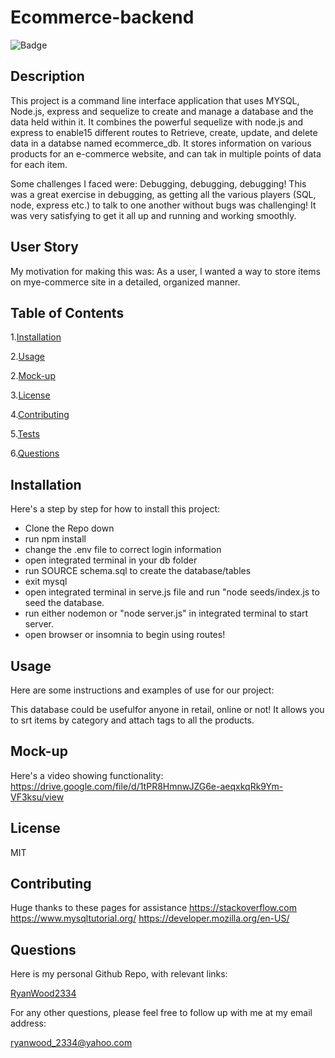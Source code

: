 # Ecommerce-backend

![Badge](https://img.shields.io/static/v1?label=License&message=MIT&color=<GREEN>)

## Description

This project is a command line interface application that uses MYSQL, Node.js, express and sequelize to create and manage a database and the data held within it. It combines the powerful sequelize with node.js and express to enable15 different routes to Retrieve, create, update, and delete data in a databse named ecommerce_db. It stores information on various products for an e-commerce website, and can tak in multiple points of data for each item.

Some challenges I faced were:
Debugging, debugging, debugging! This was a great exercise in debugging, as getting all the various players (SQL, node, express etc.) to talk to one another without bugs was challenging! It was very satisfying to get it all up and running and working smoothly.

## User Story

My motivation for making this was:
As a user, I wanted a way to store items on mye-commerce site in a detailed, organized manner.

## Table of Contents

1.[Installation](#installation)

2.[Usage](#usage)

2.[Mock-up](#mockup)

3.[License](#license)

4.[Contributing](#contributing)

5.[Tests](#tests)

6.[Questions](#questions)

## Installation

Here's a step by step for how to install this project:

- Clone the Repo down
- run npm install
- change the .env file to correct login information
- open integrated terminal in your db folder
- run SOURCE schema.sql to create the database/tables
- exit mysql
- open integrated terminal in serve.js file and run "node seeds/index.js to seed the database.
- run either nodemon or "node server.js" in integrated terminal to start server.
- open browser or insomnia to begin using routes!

## Usage

Here are some instructions and examples of use for our project:

This database could be usefulfor anyone in retail, online or not! It allows you to srt items by category and attach tags to all the products.

## Mock-up

Here's a video showing functionality:
https://drive.google.com/file/d/1tPR8HmnwJZG6e-aeqxkqRk9Ym-VF3ksu/view

## License

MIT

## Contributing

Huge thanks to these pages for assistance
https://stackoverflow.com
https://www.mysqltutorial.org/
https://developer.mozilla.org/en-US/

## Questions

Here is my personal Github Repo, with relevant links:

[RyanWood2334](https://github.com/RyanWood2334)

For any other questions, please feel free to follow up with me at my email address:

ryanwood_2334@yahoo.com
